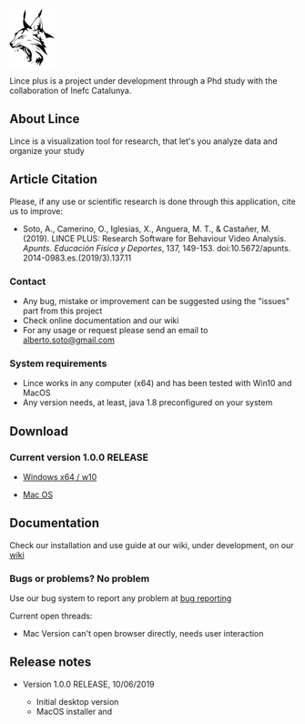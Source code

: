 ![Lince plus icon](./lince-icon.png)

Lince plus is a project under development through a Phd study with the collaboration of Inefc Catalunya.

## About Lince

Lince is a visualization tool for research, that let's you analyze data and organize your study

## Article Citation

Please, if any use or scientific research is done through this application, cite us to improve:

- Soto, A., Camerino, O., Iglesias, X., Anguera, M. T., & Castañer, M. (2019). LINCE PLUS: Research Software for Behaviour Video Analysis. _Apunts. Educación Física y Deportes_, 137, 149-153. doi:10.5672/apunts. 2014-0983.es.(2019/3).137.11


### Contact 


- Any bug, mistake or improvement can be suggested using the "issues" part from this project
- Check online documentation and our wiki 
- For any usage or request please send an email to alberto.soto@gmail.com


### System requirements


- Lince works in any computer (x64) and has been tested with Win10 and MacOS
- Any version needs, at least, java 1.8 preconfigured on your system


## Download 

### Current version 1.0.0 RELEASE

- [Windows x64 / w10](https://github.com/observesport/lince-plus/raw/master/lince-PLUS-1.0.0-RELEASE-win.msi)

- [Mac OS](https://github.com/observesport/lince-plus/raw/master/lince-PLUS-1.0.0-RELEASE-mac.zip)


## Documentation

Check our installation and use guide at our wiki, under development, on our [wiki](https://github.com/albertoSoto/lince-plus/wiki)


### Bugs or problems? No problem

Use our bug system to report any problem at [bug reporting](https://github.com/albertoSoto/lince-plus/issues)

Current open threads:

- Mac Version can't open browser directly, needs user interaction



## Release notes


- Version 1.0.0 RELEASE, 10/06/2019

    - Initial desktop version
    - MacOS installer and 